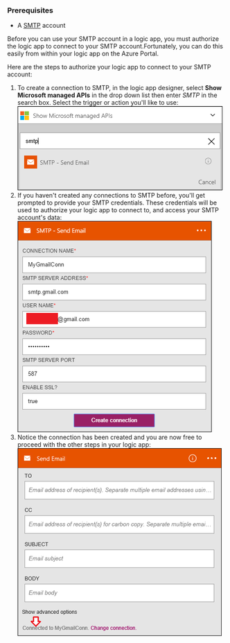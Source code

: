 ### Prerequisites

- A [SMTP](https://wikipedia.org/wiki/Simple_Mail_Transfer_Protocol) account  


Before you can use your SMTP account in a logic app, you must authorize the logic app to connect to your SMTP account.Fortunately, you can do this easily from within your logic app on the Azure Portal.  

Here are the steps to authorize your logic app to connect to your SMTP account:  
1. To create a connection to SMTP, in the logic app designer, select **Show Microsoft managed APIs** in the drop down list then enter *SMTP* in the search box. Select the trigger or action you'll like to use:  
![](./media/connectors-create-api-smtp/smtp-1.png)  
2. If you haven't created any connections to SMTP before, you'll get prompted to provide your SMTP credentials. These credentials will be used to authorize your logic app to connect to, and access your SMTP account's data:  
![](./media/connectors-create-api-smtp/smtp-2.png)  
3. Notice the connection has been created and you are now free to proceed with the other steps in your logic app:  
 ![](./media/connectors-create-api-smtp/smtp-3.png)  

